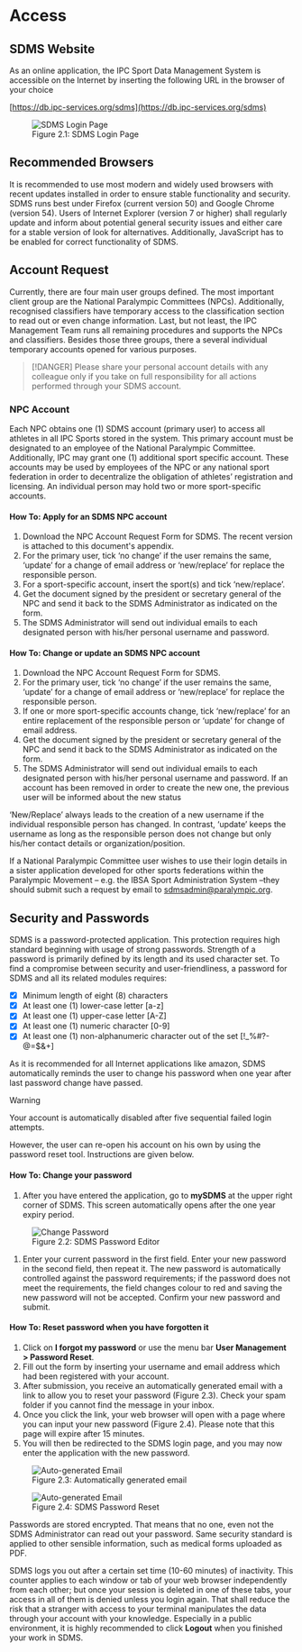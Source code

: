 # Access

## SDMS Website

As an online application, the IPC Sport Data Management System is accessible on the Internet by inserting the following URL in the browser of your choice

[https://db.ipc-services.org/sdms](https://db.ipc-services.org/sdms)

<figure>
  <img src="_img/figures/2.1-sdms-login-page.png" alt="SDMS Login Page" class="screenshot">
  <figcaption>Figure 2.1: SDMS Login Page</figcaption>
</figure>

## Recommended Browsers

It is recommended to use most modern and widely used browsers with recent updates installed in order to ensure stable functionality and security. SDMS runs best under Firefox (current version 50) and Google Chrome (version 54). Users of Internet Explorer (version 7 or higher) shall regularly update and inform about potential general security issues and either care for a stable version of look for alternatives. Additionally, JavaScript has to be enabled for correct functionality of SDMS.

## Account Request

Currently, there are four main user groups defined. The most important client group are the National Paralympic Committees (NPCs). Additionally, recognised classifiers have temporary access to the classification section to read out or even change information. Last, but not least, the IPC Management Team runs all remaining procedures and supports the NPCs and classifiers. Besides those three groups, there a several individual temporary accounts opened for various purposes.

> [!DANGER]
> Please share your personal account details with any colleague only if you take on full responsibility for all actions performed through your SDMS account.

### NPC Account

Each NPC obtains one (1) SDMS account (primary user) to access all athletes in all IPC Sports stored in the system. This primary account must be designated to an employee of the National Paralympic Committee. Additionally, IPC may grant one (1) additional sport specific account. These accounts may be used by employees of the NPC or any national sport federation in order to decentralize the obligation of athletes’ registration and licensing. An individual person may hold two or more sport-specific accounts.

#### How To: Apply for an SDMS NPC account

1. Download the NPC Account Request Form for SDMS. The recent version is attached to this document's appendix.
2. For the primary user, tick ‘no change’ if the user remains the same, ‘update’ for a change of email address or ‘new/replace’ for replace the responsible person.
3. For a sport-specific account, insert the sport(s) and tick ‘new/replace’.
4. Get the document signed by the president or secretary general of the NPC and send it back to the SDMS Administrator as indicated on the form.
5. The SDMS Administrator will send out individual emails to each designated person with his/her personal username and password.

#### How To: Change or update an SDMS NPC account

1. Download the NPC Account Request Form for SDMS.
2. For the primary user, tick ‘no change’ if the user remains the same, ‘update’ for a change of email address or ‘new/replace’ for replace the responsible person.
3. If one or more sport-specific accounts change, tick ‘new/replace’ for an entire replacement of the responsible person or ‘update’ for change of email address.
4. Get the document signed by the president or secretary general of the NPC and send it back to the SDMS Administrator as indicated on the form.
5. The SDMS Administrator will send out individual emails to each designated person with his/her personal username and password. If an account has been removed in order to create the new one, the previous user will be informed about the new status

‘New/Replace’ always leads to the creation of a new username if the individual responsible person has changed. In contrast, ‘update’ keeps the username as long as the responsible person does not change but only his/her contact details or organization/position.

If a National Paralympic Committee user wishes to use their login details in a sister application developed for other sports federations within the Paralympic Movement – e.g. the IBSA Sport Administration System –they should submit such a request by email to [sdmsadmin@paralympic.org](mailto:sdmsadmin@paralympic.org).

## Security and Passwords

SDMS is a password-protected application. This protection requires high standard beginning with usage of strong passwords. Strength of a password is primarily defined by its length and its used character set. To find a compromise between security and user-friendliness, a password for SDMS and all its related modules requires:

- [x] Minimum length of eight (8) characters
- [x] At least one (1) lower-case letter [a-z]
- [x] At least one (1) upper-case letter [A-Z]
- [x] At least one (1) numeric character [0-9]
- [x] At least one (1) non-alphanumeric character out of the set [!_%#?-@=$&+]

As it is recommended for all Internet applications like amazon, SDMS automatically reminds the user to change his password when one year after last password change have passed.

> [!WARNING]
> Your account is automatically disabled after five sequential failed login attempts.

However, the user can re-open his account on his own by using the password reset tool. Instructions are given below.

#### How To: Change your password

1. After you have entered the application, go to **mySDMS** at the upper right corner of SDMS. This screen automatically opens after the one year expiry period.

<figure>
<img src="_img/figures/2.2-sdms-password-editor.png" alt="Change Password" class="screenshot">
  <figcaption>Figure 2.2: SDMS Password Editor</figcaption>
</figure>

1. Enter your current password in the first field. Enter your new password in the second field, then repeat it. The new password is automatically controlled against the password requirements; if the password does not meet the requirements, the field changes colour to red and saving the new password will not be accepted. Confirm your new password and submit.

#### How To: Reset password when you have forgotten it

1. Click on **I forgot my password** or use the menu bar **User Management > Password Reset**.
2. Fill out the form by inserting your username and email address which had been registered with your account.
3. After submission, you receive an automatically generated email with a link to allow you to reset your password (Figure 2.3). Check your spam folder if you cannot find the message in your inbox.
4. Once you click the link, your web browser will open with a page where you can input your new password (Figure 2.4). Please note that this page will expire after 15 minutes.
5. You will then be redirected to the SDMS login page, and you may now enter the application with the new password.

<figure>
<img src="_img/figures/2.3-password-reset-email.png" alt="Auto-generated Email" class="screenshot">
  <figcaption>Figure 2.3: Automatically generated email</figcaption>
</figure>

<figure>
<img src="_img/figures/2.4-password-reset.png" alt="Auto-generated Email" class="screenshot">
  <figcaption>Figure 2.4: SDMS Password Reset</figcaption>
</figure>

Passwords are stored encrypted. That means that no one, even not the SDMS Administrator can read out your password. Same security standard is applied to other sensible information, such as medical forms uploaded as PDF.

SDMS logs you out after a certain set time (10-60 minutes) of inactivity. This counter applies to each window or tab of your web browser independently from each other; but once your session is deleted in one of these tabs, your access in all of them is denied unless you login again. That shall reduce the risk that a stranger with access to your terminal manipulates the data through your account with your knowledge. Especially in a public environment, it is highly recommended to click **Logout** when you finished your work in SDMS.
